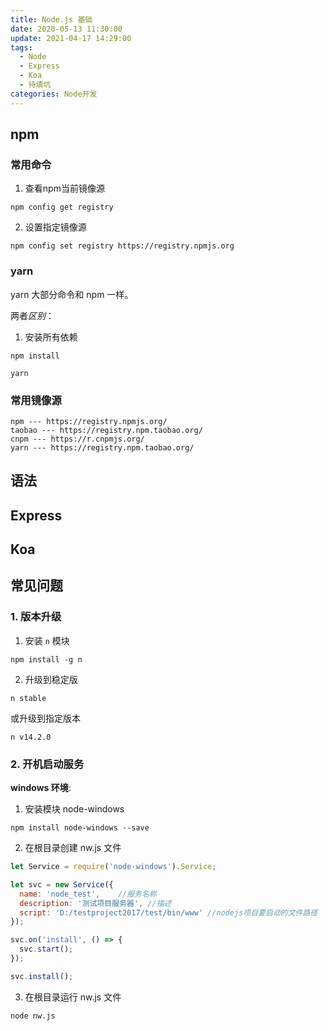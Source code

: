```yaml
---
title: Node.js 基础
date: 2020-05-13 11:30:00
update: 2021-04-17 14:29:00
tags:
  - Node
  - Express
  - Koa
  - 待填坑
categories: Node开发
---
```


## npm

### 常用命令

1. 查看npm当前镜像源

`npm config get registry`

2. 设置指定镜像源

`npm config set registry https://registry.npmjs.org`

### yarn

yarn 大部分命令和 npm 一样。

两者*区别*：

1. 安装所有依赖

`npm install`

`yarn`

### 常用镜像源

```shell
npm --- https://registry.npmjs.org/
taobao --- https://registry.npm.taobao.org/
cnpm --- https://r.cnpmjs.org/
yarn --- https://registry.npm.taobao.org/
```

## 语法

## Express

## Koa

## 常见问题

### 1. 版本升级

1. 安装 `n` 模块

  ```shell
  npm install -g n
  ```

2. 升级到稳定版

  ```shell
  n stable
  ```

  或升级到指定版本

  ```shell
  n v14.2.0
  ```

### 2. 开机启动服务

**windows 环境**:

1. 安装模块 node-windows

  ```shell
  npm install node-windows --save
  ```

2. 在根目录创建 nw.js 文件

  ```javascript
  let Service = require('node-windows').Service;
 
  let svc = new Service({
    name: 'node_test',    //服务名称
    description: '测试项目服务器', //描述
    script: 'D:/testproject2017/test/bin/www' //nodejs项目要启动的文件路径
  });
  
  svc.on('install', () => {
    svc.start();
  });
  
  svc.install();
  ```

3. 在根目录运行 nw.js 文件

  ```shell
  node nw.js
  ```